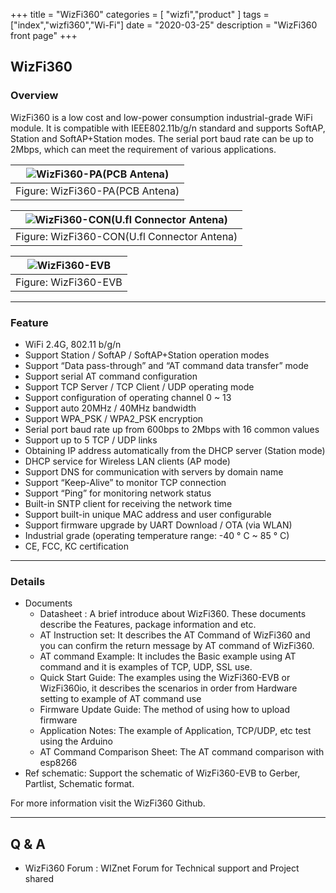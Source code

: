 +++
title = "WizFi360"
categories = [
    "wizfi","product"
]
tags = ["index","wizfi360","Wi-Fi"]
date = "2020-03-25"
description = "WizFi360 front page"
+++

## WizFi360

### Overview
WizFi360 is a low cost and low-power consumption industrial-grade WiFi module. It is compatible with IEEE802.11b/g/n standard and supports SoftAP, Station and SoftAP+Station modes. The serial port baud rate can be up to 2Mbps, which can meet the requirement of various applications.

| ![WizFi360-PA(PCB Antena)](https://wizwiki.net/wiki/lib/exe/fetch.php/products:wizfi360:wizfi360-pa.png?w=300&tok=a3ad79) |
| ------------------------------------------------------------------------------------------------------------------------- |
| Figure: WizFi360-PA(PCB Antena)                                                                                           |

| ![WizFi360-CON(U.fl Connector Antena)](https://wizwiki.net/wiki/lib/exe/fetch.php/products:wizfi360:wizfi360-con.png?w=300&tok=186edc) |
| -------------------------------------------------------------------------------------------------------------------------------------- |
| Figure: WizFi360-CON(U.fl Connector Antena)                                                                                            |

| ![WizFi360-EVB](https://wizwiki.net/wiki/lib/exe/fetch.php/products:wizfi360:wizfi360-evb.jpg?w=500&tok=565d89) |
| --------------------------------------------------------------------------------------------------------------- |
| Figure: WizFi360-EVB                                                                                            |

----------

### Feature

- WiFi 2.4G, 802.11 b/g/n
- Support Station / SoftAP / SoftAP+Station operation modes
- Support “Data pass-through” and “AT command data transfer” mode
- Support serial AT command configuration
- Support TCP Server / TCP Client / UDP operating mode
- Support configuration of operating channel 0 ~ 13
- Support auto 20MHz / 40MHz bandwidth
- Support WPA_PSK / WPA2_PSK encryption
- Serial port baud rate up from 600bps to 2Mbps with 16 common values
- Support up to 5 TCP / UDP links
- Obtaining IP address automatically from the DHCP server (Station mode)
- DHCP service for Wireless LAN clients (AP mode)
- Support DNS for communication with servers by domain name
- Support “Keep-Alive” to monitor TCP connection
- Support “Ping” for monitoring network status
- Built-in SNTP client for receiving the network time
- Support built-in unique MAC address and user configurable
- Support firmware upgrade by UART Download / OTA (via WLAN)
- Industrial grade (operating temperature range: -40 ° C ~ 85 ° C)
- CE, FCC, KC certification 
----------

### Details

- Documents
    - Datasheet : A brief introduce about WizFi360. These documents describe the Features, package information and etc.
    - AT Instruction set: It describes the AT Command of WizFi360 and you can confirm the return message by AT command of WizFi360.
    - AT command Example: It includes the Basic example using AT command and it is examples of TCP, UDP, SSL use.
    - Quick Start Guide: The examples using the WizFi360-EVB or WizFi360io, it describes the scenarios in order from Hardware setting to example of AT command use
    - Firmware Update Guide: The method of using how to upload firmware
    - Application Notes: The example of Application, TCP/UDP, etc test using the Arduino
    - AT Command Comparison Sheet: The AT command comparison with esp8266
- Ref schematic: Support the schematic of WizFi360-EVB to Gerber, Partlist, Schematic format.

For more information visit the WizFi360 Github.

----------
## Q & A
- WizFi360 Forum : WIZnet Forum for Technical support and Project shared
